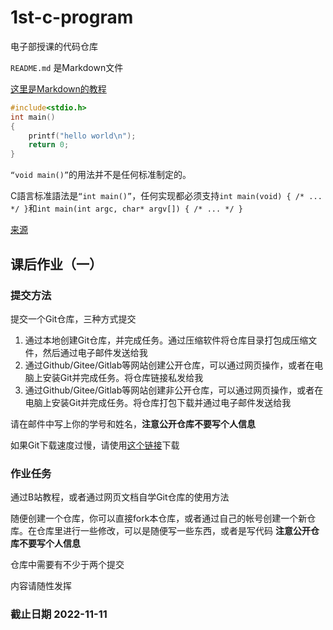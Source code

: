 # 1st-c-program

电子部授课的代码仓库

`README.md` 是Markdown文件

[这里是Markdown的教程](https://www.runoob.com/markdown/md-tutorial.html)

``` C
#include<stdio.h>
int main()
{
    printf("hello world\n");
    return 0;
}
```

`“void main()”`的用法并不是任何标准制定的。

C語言标准語法是`“int main()”`，任何实现都必须支持`int main(void) { /* ... */ }`和`int main(int argc, char* argv[]) { /* ... */ } ` 

[来源](http://www.stroustrup.com/bs_faq2.html#void-main)

## 课后作业（一）

### 提交方法

提交一个Git仓库，三种方式提交

1. 通过本地创建Git仓库，并完成任务。通过压缩软件将仓库目录打包成压缩文件，然后通过电子邮件发送给我
2. 通过Github/Gitee/Gitlab等网站创建公开仓库，可以通过网页操作，或者在电脑上安装Git并完成任务。将仓库链接私发给我
3. 通过Github/Gitee/Gitlab等网站创建非公开仓库，可以通过网页操作，或者在电脑上安装Git并完成任务。将仓库打包下载并通过电子邮件发送给我

请在邮件中写上你的学号和姓名，__注意公开仓库不要写个人信息__

如果Git下载速度过慢，请使用[这个链接](https://nas.dustella.net/s/wncP
)下载

### 作业任务

通过B站教程，或者通过网页文档自学Git仓库的使用方法

随便创建一个仓库，你可以直接fork本仓库，或者通过自己的帐号创建一个新仓库。在仓库里进行一些修改，可以是随便写一些东西，或者是写代码 __注意公开仓库不要写个人信息__

仓库中需要有不少于两个提交

内容请随性发挥

### 截止日期 2022-11-11
